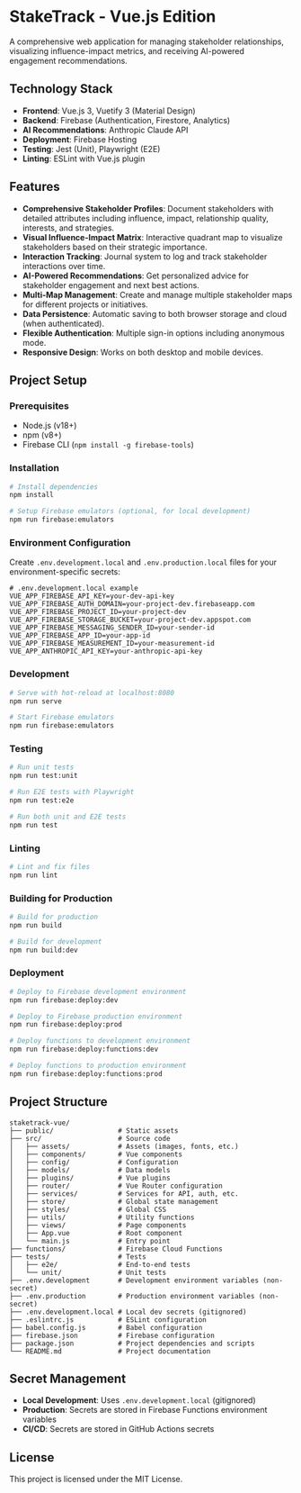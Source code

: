 # StakeTrack - Vue.js Edition

A comprehensive web application for managing stakeholder relationships, visualizing influence-impact metrics, and receiving AI-powered engagement recommendations.

## Technology Stack

- **Frontend**: Vue.js 3, Vuetify 3 (Material Design)
- **Backend**: Firebase (Authentication, Firestore, Analytics)
- **AI Recommendations**: Anthropic Claude API
- **Deployment**: Firebase Hosting
- **Testing**: Jest (Unit), Playwright (E2E)
- **Linting**: ESLint with Vue.js plugin

## Features

- **Comprehensive Stakeholder Profiles**: Document stakeholders with detailed attributes including influence, impact, relationship quality, interests, and strategies.
- **Visual Influence-Impact Matrix**: Interactive quadrant map to visualize stakeholders based on their strategic importance.
- **Interaction Tracking**: Journal system to log and track stakeholder interactions over time.
- **AI-Powered Recommendations**: Get personalized advice for stakeholder engagement and next best actions.
- **Multi-Map Management**: Create and manage multiple stakeholder maps for different projects or initiatives.
- **Data Persistence**: Automatic saving to both browser storage and cloud (when authenticated).
- **Flexible Authentication**: Multiple sign-in options including anonymous mode.
- **Responsive Design**: Works on both desktop and mobile devices.

## Project Setup

### Prerequisites

- Node.js (v18+)
- npm (v8+)
- Firebase CLI (`npm install -g firebase-tools`)

### Installation

```bash
# Install dependencies
npm install

# Setup Firebase emulators (optional, for local development)
npm run firebase:emulators
```

### Environment Configuration

Create `.env.development.local` and `.env.production.local` files for your environment-specific secrets:

```
# .env.development.local example
VUE_APP_FIREBASE_API_KEY=your-dev-api-key
VUE_APP_FIREBASE_AUTH_DOMAIN=your-project-dev.firebaseapp.com
VUE_APP_FIREBASE_PROJECT_ID=your-project-dev
VUE_APP_FIREBASE_STORAGE_BUCKET=your-project-dev.appspot.com
VUE_APP_FIREBASE_MESSAGING_SENDER_ID=your-sender-id
VUE_APP_FIREBASE_APP_ID=your-app-id
VUE_APP_FIREBASE_MEASUREMENT_ID=your-measurement-id
VUE_APP_ANTHROPIC_API_KEY=your-anthropic-api-key
```

### Development

```bash
# Serve with hot-reload at localhost:8080
npm run serve

# Start Firebase emulators
npm run firebase:emulators
```

### Testing

```bash
# Run unit tests
npm run test:unit

# Run E2E tests with Playwright
npm run test:e2e

# Run both unit and E2E tests
npm run test
```

### Linting

```bash
# Lint and fix files
npm run lint
```

### Building for Production

```bash
# Build for production
npm run build

# Build for development
npm run build:dev
```

### Deployment

```bash
# Deploy to Firebase development environment
npm run firebase:deploy:dev

# Deploy to Firebase production environment
npm run firebase:deploy:prod

# Deploy functions to development environment
npm run firebase:deploy:functions:dev

# Deploy functions to production environment
npm run firebase:deploy:functions:prod
```

## Project Structure

```
staketrack-vue/
├── public/                # Static assets
├── src/                   # Source code
│   ├── assets/            # Assets (images, fonts, etc.)
│   ├── components/        # Vue components
│   ├── config/            # Configuration
│   ├── models/            # Data models
│   ├── plugins/           # Vue plugins
│   ├── router/            # Vue Router configuration
│   ├── services/          # Services for API, auth, etc.
│   ├── store/             # Global state management
│   ├── styles/            # Global CSS
│   ├── utils/             # Utility functions
│   ├── views/             # Page components
│   ├── App.vue            # Root component
│   └── main.js            # Entry point
├── functions/             # Firebase Cloud Functions
├── tests/                 # Tests
│   ├── e2e/               # End-to-end tests
│   └── unit/              # Unit tests
├── .env.development       # Development environment variables (non-secret)
├── .env.production        # Production environment variables (non-secret)
├── .env.development.local # Local dev secrets (gitignored)
├── .eslintrc.js           # ESLint configuration
├── babel.config.js        # Babel configuration
├── firebase.json          # Firebase configuration
├── package.json           # Project dependencies and scripts
└── README.md              # Project documentation
```

## Secret Management

- **Local Development**: Uses `.env.development.local` (gitignored)
- **Production**: Secrets are stored in Firebase Functions environment variables
- **CI/CD**: Secrets are stored in GitHub Actions secrets

## License

This project is licensed under the MIT License.
